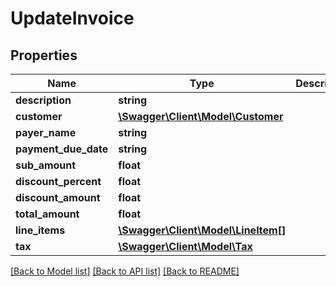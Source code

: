 # UpdateInvoice

## Properties
Name | Type | Description | Notes
------------ | ------------- | ------------- | -------------
**description** | **string** |  | [optional] 
**customer** | [**\Swagger\Client\Model\Customer**](Customer.md) |  | 
**payer_name** | **string** |  | 
**payment_due_date** | **string** |  | 
**sub_amount** | **float** |  | [optional] 
**discount_percent** | **float** |  | [optional] 
**discount_amount** | **float** |  | [optional] 
**total_amount** | **float** |  | 
**line_items** | [**\Swagger\Client\Model\LineItem[]**](LineItem.md) |  | [optional] 
**tax** | [**\Swagger\Client\Model\Tax**](Tax.md) |  | [optional] 

[[Back to Model list]](../README.md#documentation-for-models) [[Back to API list]](../README.md#documentation-for-api-endpoints) [[Back to README]](../README.md)



